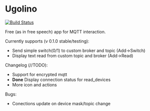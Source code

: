 # Ugolino
[![Build Status](https://travis-ci.org/Zeegomo/ugolino.svg?branch=dev)](https://travis-ci.org/Zeegomo/ugolino)

Free (as in free speech) app for MQTT interaction.

Currently supports (v 0.1.0 stable/testing):
* Send simple switch(0/1) to custom broker and topic (Add->Switch)
* Display text read from custom topic and broker (Add->Read)

Changelog (//TODO):
* Support for encrypted mqtt
* **Done** Display connection status for read_devices 
* More icon and actions

Bugs:
* Conections update on device mask/topic change
